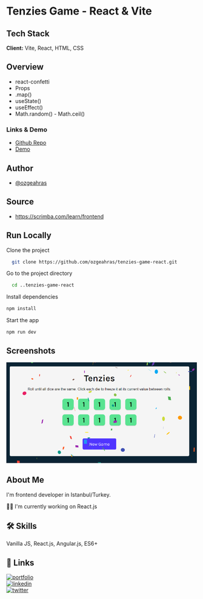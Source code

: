 # Tenzies Game - React & Vite

## Tech Stack

**Client:** Vite, React, HTML, CSS

## Overview

- react-confetti
- Props
- .map()
- useState()
- useEffect()
- Math.random() - Math.ceil()

### Links & Demo

- [Github Repo](https://github.com/ozgeahras/tenzies-game-react)
- [Demo](https://ozgeahras.github.io/tenzies-game-react/)

## Author

- [@ozgeahras](https://github.com/ozgeahras)

## Source

- https://scrimba.com/learn/frontend

## Run Locally

Clone the project

```bash
  git clone https://github.com/ozgeahras/tenzies-game-react.git

```

Go to the project directory

```bash
  cd ..tenzies-game-react
```

Install dependencies

```bash
npm install
```

Start the app

```bash
npm run dev
```

## Screenshots

![App Screenshot](https://raw.githubusercontent.com/ozgeahras/tenzies-game-react/master/public/screenshot.png)

## About Me

I'm frontend developer in Istanbul/Turkey.

👩‍💻 I'm currently working on React.js

## 🛠 Skills

Vanilla JS, React.js, Angular.js, ES6+

## 🔗 Links

[![portfolio](https://img.shields.io/badge/my_portfolio-1DA1F2?style=for-the-badge&logo=ko-fi&logoColor=white)](https://ozgeahras.com/)  
[![linkedin](https://img.shields.io/badge/linkedin-0A66C2?style=for-the-badge&logo=linkedin&logoColor=white)](https://www.linkedin.com/in/ozgeahras/)  
[![twitter](https://img.shields.io/badge/github-000?style=for-the-badge&logo=github&logoColor=white)](https://github.com/ozgeahras/)
